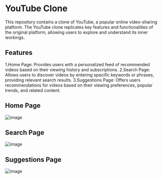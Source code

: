 # YouTube Clone
This repository contains a clone of YouTube, a popular online video-sharing platform. The YouTube clone replicates key features and functionalities of the original platform, allowing users to explore and understand its inner workings.

## Features
1.Home Page: Provides users with a personalized feed of recommended videos based on their viewing history and subscriptions.
2.Search Page: Allows users to discover videos by entering specific keywords or phrases, providing relevant search results.
3.Suggestions Page: Offers users recommendations for videos based on their viewing preferences, popular trends, and related content.

## Home Page
![image](https://github.com/soniadiwedi/youtubeclone/assets/112754761/53846f71-364f-4957-a466-1eb6a28a496a)

## Search Page
![image](https://github.com/soniadiwedi/youtubeclone/assets/112754761/1645f1ef-aa97-4be6-a513-1576b8bedf4e)

## Suggestions Page
![image](https://github.com/soniadiwedi/youtubeclone/assets/112754761/fffab467-adb5-4236-a2a2-8cd9809a0ddf)



